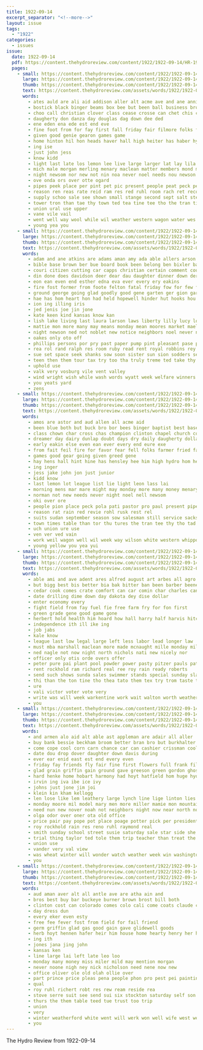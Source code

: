 ```yaml
---
title: 1922-09-14
excerpt_separator: "<!--more-->"
layout: issue
tags:
  - "1922"
categories:
  - issues
issue:
  date: 1922-09-14
  pdf: https://content.thehydroreview.com/content/1922/1922-09-14/HR-1922-09-14.pdf
  pages:
    - small: https://content.thehydroreview.com/content/1922/1922-09-14/small/HR-1922-09-14-01.jpg
      large: https://content.thehydroreview.com/content/1922/1922-09-14/large/HR-1922-09-14-01.jpg
      thumb: https://content.thehydroreview.com/content/1922/1922-09-14/thumbnails/HR-1922-09-14-01.jpg
      text: https://content.thehydroreview.com/assets/words/1922/1922-09-14/HR-1922-09-14-01.txt
      words:
        - ates auld are ali aid addison aller alt acme ave and ane annie ara all armer
        - bostick black binger beams box bee but been ball business bro bonds balk buy bulls bull bran bona boy bey ben bak bale brick better baptist bair bers bring base bur baki brom best blue boys
        - choo call christian clover class cease crosse can chet chis col clinton corn carey church carl carnegie cate chas
        - daugherty don danza day douglas dag down dee ded
        - ene eden ena ede est end eve
        - fine foot from for fay first fall friday fair filmore folks fares fewer
        - given good genie gearon games game
        - home hinton hil hon heads haver hall high heiter has haber hydro head herd hay harry hie
        - ing ise
        - just john jess
        - know kidd
        - light last late los lemon lee live large larger lat lay lila loon
        - mich male morgan merling menary maclean matter members mond more monday melean mang mules murra many might mon
        - night newsom nor new not nin noa never noel needs nou newson nist nova
        - ove onda ors over otte ogard
        - pipes peek place per pint pet pic present people peat peck pen pad piers pro peters pee past pastor polat pain
        - reason ren reas rate reid ram res red ruhl room rach ret records rest
        - supply schoo sale see shown small stange second sept salt steed springs sion store sho sow special shorts strong step shane shorty sor school seed sweet state show stoe stong sains sen seven stove sieve service steve september
        - tower tron than tae thy town ted tea tine tee tho the tran tie thi
        - union ural use upper
        - vane vile vail
        - went well way wool while wil weather western wagon water wes wheat was week weatherford wan wen work whippoorwill wever wolk wallace wave will
        - young yea you
    - small: https://content.thehydroreview.com/content/1922/1922-09-14/small/HR-1922-09-14-02.jpg
      large: https://content.thehydroreview.com/content/1922/1922-09-14/large/HR-1922-09-14-02.jpg
      thumb: https://content.thehydroreview.com/content/1922/1922-09-14/thumbnails/HR-1922-09-14-02.jpg
      text: https://content.thehydroreview.com/assets/words/1922/1922-09-14/HR-1922-09-14-02.txt
      words:
        - adam and ane atkins are adams aman amy ada able allers arson alley ask annie aug ani aud all acks
        - bible base brown ber bue board book been belong ben bixler baby business ball broom boy boys began bis big bunch bernice barber bailey bradley boards brother burkhalter but
        - couri citizen cutting car capps christian certain comment county city child churches courts con course came creek church claude class clinton chas christ clarence claud cake court choice come colorado can close collier case corn
        - din done does davidson deer dear dau daughter dinner down der during dodge days danger day depot deremer dene doing drag davi
        - eon ean even end esther edna eva ever every ery eakins
        - fire fost former from foote felton fatal friday fow for few force fair fry fee far friends frank fine fight forget full
        - ground george going glad goodly good gene garten ger gion garrison given gladys guest german grandfield game
        - hae has hom heart hon had held hopewell hinder hut hooks hou hoyt hatfield harold helen havel hammer hydro hool high how home hook holy hone hundred homa herman holding hils hands hot heineman hinton him house hold her
        - ion ing illing iris
        - jed jenis joe jin jone
        - kate keen kind kansas know kan
        - lish lake living last laura larson laws liberty lilly lucy look left learned life lucky law large late lot lyon lawton lead let
        - mattie mon more many may means monday mean moores market mael marrison mules miss men missouri mond mason made might mis matters morman mamie melodie merle man miller matter minister morning
        - night newson ned not noblet new notice neighbors noel never now name north
        - oakes only oto off
        - phillips persons por pry past paper pump pint pleasant pase peo pro power pop par princess pen pack payer people part pas price passage public place
        - rea rol rand ralph res room ruby read rent royal robbins rey reading rose reader rom ruzicka rou rock
        - sue set space seek shanks sow soon sister sun sion sodders settle states spencer study such schoo sudan shelton seven sylvester save star season saturday sam seen stands street said son sides say sup sat sunday see state sept school store shape spain sheer she sunda
        - teen then them tour tax try too tha truly treme ted take thy teach teacher ton than trude ten tie texas tio triplett tone till the taylor trip test tho tam
        - uphold use
        - valk very vosburg vile vent valley
        - wind wright wish while wash words wyatt week welfare winners wilson with weiland willi work was will west willing weeks ware want way watch word weatherford wife well
        - you yeats yard
        - zens
    - small: https://content.thehydroreview.com/content/1922/1922-09-14/small/HR-1922-09-14-03.jpg
      large: https://content.thehydroreview.com/content/1922/1922-09-14/large/HR-1922-09-14-03.jpg
      thumb: https://content.thehydroreview.com/content/1922/1922-09-14/thumbnails/HR-1922-09-14-03.jpg
      text: https://content.thehydroreview.com/assets/words/1922/1922-09-14/HR-1922-09-14-03.txt
      words:
        - amos are astor and aud allen all acme aid
        - been blue both but buck bro bor bees binger baptist best base bostick beams boys bur business bost buy bran bring bakis bull ball
        - class chown char cross chas champion clinton chapel church coats car con christian clover cone city chet call carey clas
        - dreamer day dairy dunlap doubt days dry daily daugherty dollar doris date
        - early eakin else even ean ever every end eure exe
        - from fait feil fire for favor fear fell folks farmer fried far foot fin frost first fillmore field fall fair
        - games good gear going given greed gene
        - hay hens hall hint hine has hensley hee him high hydro hom head hafer hor heen how hull heart harry hinton herd her holstein
        - ing inger
        - jess jake john jon just junior
        - kidd know
        - last lemon lot league list lie light leon lass lai
        - morning mens mar mare might may monday more many money menary melean mcnary man mal matter maclean morga mond mules members mong
        - norman not new needs never night noel nell newsom
        - oki over ore
        - people pion place peck pola pati pastor pro paul present pipes past prise
        - reason rat rain red revie rohl rusk rest rel
        - suits sudan september season sow salesman still service sacks state see store springs struck show som sept seen second stay shown special sieve supply shorts strong school sull strawberry seven sweet sense ser salt steve step
        - town times table than tor thu tures the tran tee thy tho tad thet thi twa
        - uch union ure use
        - ven ver ved vain
        - work weil wagon well wil week way wilson white western whippoorwill will with wei was wax
        - young yellow you yea yui
    - small: https://content.thehydroreview.com/content/1922/1922-09-14/small/HR-1922-09-14-04.jpg
      large: https://content.thehydroreview.com/content/1922/1922-09-14/large/HR-1922-09-14-04.jpg
      thumb: https://content.thehydroreview.com/content/1922/1922-09-14/thumbnails/HR-1922-09-14-04.jpg
      text: https://content.thehydroreview.com/assets/words/1922/1922-09-14/HR-1922-09-14-04.txt
      words:
        - able ami and ave adent ares alfred august art arbes all agro agee aban are ask avin adams
        - but bigg best bis better bia bak bitter ban been barber beene berg birth buy book bon
        - cedar cook comes crate comfort can car comin char charles cant church cool come chas cee con city cost chance
        - date drilling dime down day dakota dey dise dollar
        - enter economy every
        - fight field from fay fuel fie free farm fry for fon first
        - green grade gene good game gone
        - herbert hold health him hoard how hall harry half harvis hitch has high hydro had home hatfield herndon
        - independence ith ill ike ing
        - job jabs
        - kale know
        - league last low legal large left less labor lead longer law
        - must mba marshall maclean more made mcnaught mille monday miller man most members mol may might market money
        - ned nagle not now night north nichols nati new nicely nor
        - officer only otis orde overs offer
        - peter pure pai plant pool powder power pasty pitzer pauls pat president present pos price
        - rent rockhold ram richard real ree roy rain ready roberts
        - send such shows sunda sales swimmer stands special sunday slay swallow sane sie strange sol second sem shall stock sis state spas she sund sei shawnee
        - thi than the ton tine tho thea tato them tex try trom taste thie toward tie
        - ure
        - vali victor voter vote very
        - write was will week warkentine work wait walton worth weatherford wife washita wik want well west with
        - you
    - small: https://content.thehydroreview.com/content/1922/1922-09-14/small/HR-1922-09-14-05.jpg
      large: https://content.thehydroreview.com/content/1922/1922-09-14/large/HR-1922-09-14-05.jpg
      thumb: https://content.thehydroreview.com/content/1922/1922-09-14/thumbnails/HR-1922-09-14-05.jpg
      text: https://content.thehydroreview.com/assets/words/1922/1922-09-14/HR-1922-09-14-05.txt
      words:
        - and armen alo aid alt able ast appleman are adair all aller
        - buy bank bessie beckham broom better bran bro but burkhalter burg bradley ben busi big blue business best bears bride bird bradford
        - come cope cool corn carn chance car can cashier crissman cooler came clock clyde court cat colorado carl cheap
        - date dou drop dover daughter down davis during
        - ever ear enid east est end every even
        - friday fay friends fly fair fine first flowers full frank fill flakes fok folsom fitzpatrick farm friend for from folks few fasci ford felton
        - glad grain griffin gain ground gave greeson green gordon ghost
        - hard henke home hobart harmony had hoyt hatfield hom huge hydro her high hinton heir
        - irvin ing iva ibe ice ivy
        - johns just jone jim joi
        - klein kin kham kellogg
        - len lose like lem leathery large lynch line lige linton lies lacy
        - monday moore mil model mary men more miller mamie mon mountain mound mou mule most
        - need nun new nover noah not neighbors night now near north noblett
        - olga odor over oner ota old office
        - price pair pay pope pot place poage potter pick per president primrose pers parra purchase pieper payne
        - roy rockhold rain res reno ruhl raymond real
        - smith sunday school street susie saturday sale star side she sun sell sory sons sen such simmons sit starts sales season service scott
        - trial thing taylor ted tole them trip teacher than treat the
        - union use
        - vander very val view
        - was wheat winter will wonder watch weather week win washington wide wile wife whistle white williams working welcome weatherford warren weare write with work well
        - you
    - small: https://content.thehydroreview.com/content/1922/1922-09-14/small/HR-1922-09-14-06.jpg
      large: https://content.thehydroreview.com/content/1922/1922-09-14/large/HR-1922-09-14-06.jpg
      thumb: https://content.thehydroreview.com/content/1922/1922-09-14/thumbnails/HR-1922-09-14-06.jpg
      text: https://content.thehydroreview.com/assets/words/1922/1922-09-14/HR-1922-09-14-06.txt
      words:
        - aud aman aver alt all antle ave are atha ain and
        - bros best buy bar buckeye burner brown brost bill both
        - clinton cost can colorado comes colo cali come coats claude cook company
        - day dress dun
        - every eker even esty
        - free fee fever fost from field for fail friend
        - germ griffin glad gas good gain gave glidewell goods
        - herb hoyt hennen hafer heir him house home hearty henry her henke hardware hinton hydro hus hing honey
        - ing ith
        - jones jana jing john
        - kansas ken
        - line large lai left late leo loo
        - monday many money miss miler mild may mention morgan
        - never noone nigh ney nick nicholson need nene now new
        - office oliver ole old olah ollie over
        - part prince price pleas pena people phon pro pest pei painting pay pound pitzer
        - qual
        - roy ruhl richert robt res rew ream reside rea
        - stove serre suit see send sui six stockton saturday self son sept said save second scott sunda spring south september standard she soon set
        - thurs the them table teed tue trust too trip
        - union
        - very
        - winter weatherford white went will werk won well wife west week wich was warm wil welcome want with why
        - you
---
```


The Hydro Review from 1922-09-14

<!--more-->


